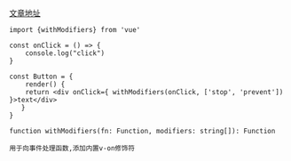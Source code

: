 [文章地址](https://www.bilibili.com/read/cv25519544/)

```tsx
import {withModifiers} from 'vue'

const onClick = () => {
	console.log("click")
}

const Button = {
	render() {
   	return <div onClick={ withModifiers(onClick, ['stop', 'prevent']) }>text</div>
   }
}
```
```shell
function withModifiers(fn: Function, modifiers: string[]): Function

用于向事件处理函数,添加内置v-on修饰符
```